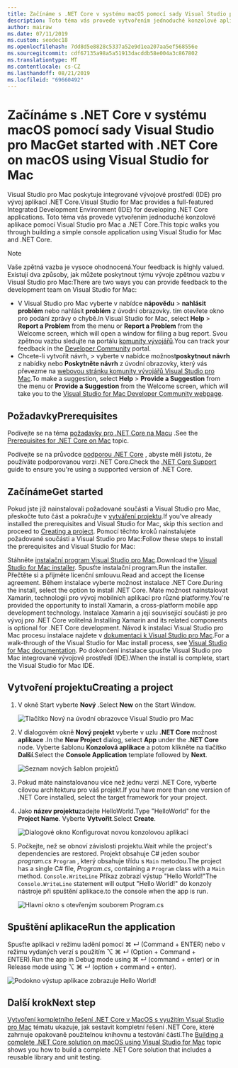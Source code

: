 ```yaml
---
title: Začínáme s .NET Core v systému macOS pomocí sady Visual Studio pro Mac
description: Toto téma vás provede vytvořením jednoduché konzolové aplikace pomocí Visual Studio pro Mac a .NET Core.
author: mairaw
ms.date: 07/11/2019
ms.custom: seodec18
ms.openlocfilehash: 7dd8d5e8828c5337a52e9d1ea207aa5ef568556e
ms.sourcegitcommit: cdf67135a98a5a51913dacddb58e004a3c867802
ms.translationtype: MT
ms.contentlocale: cs-CZ
ms.lasthandoff: 08/21/2019
ms.locfileid: "69660492"
---
```

# <a name="get-started-with-net-core-on-macos-using-visual-studio-for-mac"></a><span data-ttu-id="f6c1f-103">Začínáme s .NET Core v systému macOS pomocí sady Visual Studio pro Mac</span><span class="sxs-lookup"><span data-stu-id="f6c1f-103">Get started with .NET Core on macOS using Visual Studio for Mac</span></span>

<span data-ttu-id="f6c1f-104">Visual Studio pro Mac poskytuje integrované vývojové prostředí (IDE) pro vývoj aplikací .NET Core.</span><span class="sxs-lookup"><span data-stu-id="f6c1f-104">Visual Studio for Mac provides a full-featured Integrated Development Environment (IDE) for developing .NET Core applications.</span></span> <span data-ttu-id="f6c1f-105">Toto téma vás provede vytvořením jednoduché konzolové aplikace pomocí Visual Studio pro Mac a .NET Core.</span><span class="sxs-lookup"><span data-stu-id="f6c1f-105">This topic walks you through building a simple console application using Visual Studio for Mac and .NET Core.</span></span>

> [!NOTE]
> <span data-ttu-id="f6c1f-106">Vaše zpětná vazba je vysoce ohodnocená.</span><span class="sxs-lookup"><span data-stu-id="f6c1f-106">Your feedback is highly valued.</span></span> <span data-ttu-id="f6c1f-107">Existují dva způsoby, jak můžete poskytnout týmu vývoje zpětnou vazbu v Visual Studio pro Mac:</span><span class="sxs-lookup"><span data-stu-id="f6c1f-107">There are two ways you can provide feedback to the development team on Visual Studio for Mac:</span></span>
> * <span data-ttu-id="f6c1f-108">V Visual Studio pro Mac vyberte v nabídce **nápovědu** > **nahlásit problém** nebo nahlásit **problém** z úvodní obrazovky. tím otevřete okno pro podání zprávy o chybě.</span><span class="sxs-lookup"><span data-stu-id="f6c1f-108">In Visual Studio for Mac, select **Help** > **Report a Problem** from the menu or **Report a Problem** from the Welcome screen, which will open a window for filing a bug report.</span></span> <span data-ttu-id="f6c1f-109">Svou zpětnou vazbu sledujte na portálu [komunity vývojářů](https://developercommunity.visualstudio.com/spaces/8/index.html).</span><span class="sxs-lookup"><span data-stu-id="f6c1f-109">You can track your feedback in the [Developer Community](https://developercommunity.visualstudio.com/spaces/8/index.html) portal.</span></span>
> * <span data-ttu-id="f6c1f-110">Chcete-li vytvořit návrh, > vyberte v nabídce možnost**poskytnout návrh** z nabídky nebo **Poskytněte návrh** z úvodní obrazovky, který vás převezme na [webovou stránku komunity vývojářů Visual Studio pro Mac](https://developercommunity.visualstudio.com/content/idea/post.html?space=41).</span><span class="sxs-lookup"><span data-stu-id="f6c1f-110">To make a suggestion, select **Help** > **Provide a Suggestion** from the menu or **Provide a Suggestion** from the Welcome screen, which will take you to the [Visual Studio for Mac Developer Community webpage](https://developercommunity.visualstudio.com/content/idea/post.html?space=41).</span></span>

## <a name="prerequisites"></a><span data-ttu-id="f6c1f-111">Požadavky</span><span class="sxs-lookup"><span data-stu-id="f6c1f-111">Prerequisites</span></span>

<span data-ttu-id="f6c1f-112">Podívejte se na téma [požadavky pro .NET Core na Macu](../macos-prerequisites.md) .</span><span class="sxs-lookup"><span data-stu-id="f6c1f-112">See the [Prerequisites for .NET Core on Mac](../macos-prerequisites.md) topic.</span></span>

<span data-ttu-id="f6c1f-113">Podívejte se na průvodce [podporou .NET Core](https://docs.microsoft.com/visualstudio/mac/net-core-support?view=vsmac-2019) , abyste měli jistotu, že používáte podporovanou verzi .NET Core.</span><span class="sxs-lookup"><span data-stu-id="f6c1f-113">Check the [.NET Core Support](https://docs.microsoft.com/visualstudio/mac/net-core-support?view=vsmac-2019) guide to ensure you're using a supported version of .NET Core.</span></span>

## <a name="get-started"></a><span data-ttu-id="f6c1f-114">Začínáme</span><span class="sxs-lookup"><span data-stu-id="f6c1f-114">Get started</span></span>

<span data-ttu-id="f6c1f-115">Pokud jste již nainstalovali požadované součásti a Visual Studio pro Mac, přeskočte tuto část a pokračujte v [vytváření projektu](#creating-a-project).</span><span class="sxs-lookup"><span data-stu-id="f6c1f-115">If you've already installed the prerequisites and Visual Studio for Mac, skip this section and proceed to [Creating a project](#creating-a-project).</span></span> <span data-ttu-id="f6c1f-116">Pomocí těchto kroků nainstalujete požadované součásti a Visual Studio pro Mac:</span><span class="sxs-lookup"><span data-stu-id="f6c1f-116">Follow these steps to install the prerequisites and Visual Studio for Mac:</span></span>

<span data-ttu-id="f6c1f-117">Stáhněte [instalační program Visual Studio pro Mac](https://visualstudio.microsoft.com/vs/mac/?utm_medium=microsoft&utm_source=docs.microsoft.com&utm_campaign=inline+link).</span><span class="sxs-lookup"><span data-stu-id="f6c1f-117">Download the [Visual Studio for Mac installer](https://visualstudio.microsoft.com/vs/mac/?utm_medium=microsoft&utm_source=docs.microsoft.com&utm_campaign=inline+link).</span></span> <span data-ttu-id="f6c1f-118">Spusťte instalační program.</span><span class="sxs-lookup"><span data-stu-id="f6c1f-118">Run the installer.</span></span> <span data-ttu-id="f6c1f-119">Přečtěte si a přijměte licenční smlouvu.</span><span class="sxs-lookup"><span data-stu-id="f6c1f-119">Read and accept the license agreement.</span></span> <span data-ttu-id="f6c1f-120">Během instalace vyberte možnost instalace .NET Core.</span><span class="sxs-lookup"><span data-stu-id="f6c1f-120">During the install, select the option to install .NET Core.</span></span> <span data-ttu-id="f6c1f-121">Máte možnost nainstalovat Xamarin, technologii pro vývoj mobilních aplikací pro různé platformy.</span><span class="sxs-lookup"><span data-stu-id="f6c1f-121">You're provided the opportunity to install Xamarin, a cross-platform mobile app development technology.</span></span> <span data-ttu-id="f6c1f-122">Instalace Xamarin a její související součásti je pro vývoj pro .NET Core volitelná.</span><span class="sxs-lookup"><span data-stu-id="f6c1f-122">Installing Xamarin and its related components is optional for .NET Core development.</span></span> <span data-ttu-id="f6c1f-123">Návod k instalaci Visual Studio pro Mac procesu instalace najdete v [dokumentaci k Visual Studio pro Mac](/visualstudio/mac/).</span><span class="sxs-lookup"><span data-stu-id="f6c1f-123">For a walk-through of the Visual Studio for Mac install process, see [Visual Studio for Mac documentation](/visualstudio/mac/).</span></span> <span data-ttu-id="f6c1f-124">Po dokončení instalace spusťte Visual Studio pro Mac integrované vývojové prostředí (IDE).</span><span class="sxs-lookup"><span data-stu-id="f6c1f-124">When the install is complete, start the Visual Studio for Mac IDE.</span></span>

## <a name="creating-a-project"></a><span data-ttu-id="f6c1f-125">Vytvoření projektu</span><span class="sxs-lookup"><span data-stu-id="f6c1f-125">Creating a project</span></span>

1. <span data-ttu-id="f6c1f-126">V okně Start vyberte **Nový** .</span><span class="sxs-lookup"><span data-stu-id="f6c1f-126">Select **New** on the Start Window.</span></span>

   ![Tlačítko Nový na úvodní obrazovce Visual Studio pro Mac](./media/using-on-mac-vs/visual-studio-mac-new-project.png)

1. <span data-ttu-id="f6c1f-128">V dialogovém okně **Nový projekt** vyberte v uzlu **.NET Core** možnost **aplikace** .</span><span class="sxs-lookup"><span data-stu-id="f6c1f-128">In the **New Project** dialog, select **App** under the **.NET Core** node.</span></span> <span data-ttu-id="f6c1f-129">Vyberte šablonu **Konzolová aplikace** a potom klikněte na tlačítko **Další**.</span><span class="sxs-lookup"><span data-stu-id="f6c1f-129">Select the **Console Application** template followed by **Next**.</span></span>

   ![Seznam nových šablon projektů](./media/using-on-mac-vs/visual-studio-mac-new-dialog.png)

1. <span data-ttu-id="f6c1f-131">Pokud máte nainstalovanou více než jednu verzi .NET Core, vyberte cílovou architekturu pro váš projekt.</span><span class="sxs-lookup"><span data-stu-id="f6c1f-131">If you have more than one version of .NET Core installed, select the target framework for your project.</span></span>

1. <span data-ttu-id="f6c1f-132">Jako **název projektu**zadejte HelloWorld.</span><span class="sxs-lookup"><span data-stu-id="f6c1f-132">Type "HelloWorld" for the **Project Name**.</span></span> <span data-ttu-id="f6c1f-133">Vyberte **Vytvořit**.</span><span class="sxs-lookup"><span data-stu-id="f6c1f-133">Select **Create**.</span></span>

   ![Dialogové okno Konfigurovat novou konzolovou aplikaci](./media/using-on-mac-vs/visual-studio-mac-new-options.png)

1. <span data-ttu-id="f6c1f-135">Počkejte, než se obnoví závislosti projektu.</span><span class="sxs-lookup"><span data-stu-id="f6c1f-135">Wait while the project's dependencies are restored.</span></span> <span data-ttu-id="f6c1f-136">Projekt obsahuje C# jeden soubor *program.cs* `Program` , který obsahuje třídu s `Main` metodou.</span><span class="sxs-lookup"><span data-stu-id="f6c1f-136">The project has a single C# file, *Program.cs*, containing a `Program` class with a `Main` method.</span></span> <span data-ttu-id="f6c1f-137">`Console.WriteLine` Příkaz zobrazí výstup "Hello World!"</span><span class="sxs-lookup"><span data-stu-id="f6c1f-137">The `Console.WriteLine` statement will output "Hello World!"</span></span> <span data-ttu-id="f6c1f-138">do konzoly nástroje při spuštění aplikace.</span><span class="sxs-lookup"><span data-stu-id="f6c1f-138">to the console when the app is run.</span></span>

   ![Hlavní okno s otevřeným souborem Program.cs](./media/using-on-mac-vs/visual-studio-mac-editor.png)

## <a name="run-the-application"></a><span data-ttu-id="f6c1f-140">Spuštění aplikace</span><span class="sxs-lookup"><span data-stu-id="f6c1f-140">Run the application</span></span>

<span data-ttu-id="f6c1f-141">Spusťte aplikaci v režimu ladění pomocí ⌘ ↵ (Command + ENTER) nebo v režimu vydaných verzí s použitím ⌥ ⌘ ↵ (Option + Command + ENTER).</span><span class="sxs-lookup"><span data-stu-id="f6c1f-141">Run the app in Debug mode using ⌘ ↵ (command + enter) or in Release mode using ⌥ ⌘ ↵ (option + command + enter).</span></span>

![Podokno výstup aplikace zobrazuje Hello World!](./media/using-on-mac-vs/visual-studio-mac-output.png)

## <a name="next-step"></a><span data-ttu-id="f6c1f-143">Další krok</span><span class="sxs-lookup"><span data-stu-id="f6c1f-143">Next step</span></span>

<span data-ttu-id="f6c1f-144">[Vytvoření kompletního řešení .NET Core v MacOS s využitím Visual Studio pro Mac](using-on-mac-vs-full-solution.md) tématu ukazuje, jak sestavit kompletní řešení .NET Core, které zahrnuje opakovaně použitelnou knihovnu a testování částí.</span><span class="sxs-lookup"><span data-stu-id="f6c1f-144">The [Building a complete .NET Core solution on macOS using Visual Studio for Mac](using-on-mac-vs-full-solution.md) topic shows you how to build a complete .NET Core solution that includes a reusable library and unit testing.</span></span>
